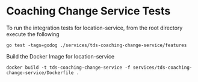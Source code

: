 # Coaching Change Service Tests

To run the integration tests for location-service, from the root directory execute the following

```shell
go test -tags=godog ./services/tds-coaching-change-service/features
```

Build the Docker Image for location-service

```shell
docker build -t tds-coaching-change-service -f services/tds-coaching-change-service/Dockerfile .
```
